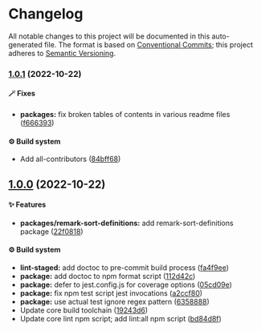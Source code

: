 # Changelog

All notable changes to this project will be documented in this auto-generated
file. The format is based on [Conventional Commits][1]; this project adheres to
[Semantic Versioning][2].

### [1.0.1][3] (2022-10-22)

#### 🪄 Fixes

- **packages:** fix broken tables of contents in various readme files
  ([f666393][4])

#### ⚙️ Build system

- Add all-contributors ([84bff68][5])

## [1.0.0][6] (2022-10-22)

#### ✨ Features

- **packages/remark-sort-definitions:** add remark-sort-definitions package
  ([22f0818][7])

#### ⚙️ Build system

- **lint-staged:** add doctoc to pre-commit build process ([fa4f9ee][8])
- **package:** add doctoc to npm format script ([112d42c][9])
- **package:** defer to jest.config.js for coverage options ([05cd09e][10])
- **package:** fix npm test script jest invocations ([a2ccf80][11])
- **package:** use actual test ignore regex pattern ([6358888][12])
- Update core build toolchain ([19243d6][13])
- Update core lint npm script; add lint:all npm script ([bd84d8f][14])

[1]: https://conventionalcommits.org
[2]: https://semver.org
[3]:
  https://github.com/Xunnamius/unified-utils/compare/remark-sort-definitions@1.0.0...remark-sort-definitions@1.0.1
[4]:
  https://github.com/Xunnamius/unified-utils/commit/f6663933fe4a7d577956527efe752e18607262ba
[5]:
  https://github.com/Xunnamius/unified-utils/commit/84bff68339c7a742c104c0f2545fe62b28c8b473
[6]:
  https://github.com/Xunnamius/unified-utils/compare/05cd09e0cf13f18fa56f6156516bcf546b1238e6...remark-sort-definitions@1.0.0
[7]:
  https://github.com/Xunnamius/unified-utils/commit/22f08182701455c6ed489a180335150a895071d7
[8]:
  https://github.com/Xunnamius/unified-utils/commit/fa4f9ee3f9cd922875cf077f6d8b74105f0ba55e
[9]:
  https://github.com/Xunnamius/unified-utils/commit/112d42c6999f758ff618f4e116eb7cf38c09f77c
[10]:
  https://github.com/Xunnamius/unified-utils/commit/05cd09e0cf13f18fa56f6156516bcf546b1238e6
[11]:
  https://github.com/Xunnamius/unified-utils/commit/a2ccf801276c84e54d3fc1afaad574f78408d86f
[12]:
  https://github.com/Xunnamius/unified-utils/commit/63588887a7377f3ee7488b19c87f1f2bf1faa811
[13]:
  https://github.com/Xunnamius/unified-utils/commit/19243d623ba14cfd629c5e4632e6a75de508592b
[14]:
  https://github.com/Xunnamius/unified-utils/commit/bd84d8fc1fb5c4d1828a16a47214a6730f34899a
